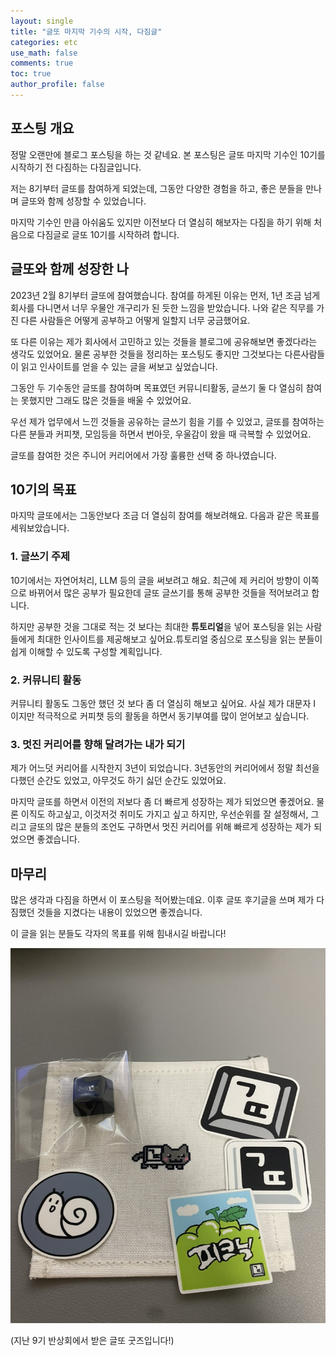 ```yaml
---
layout: single
title: "글또 마지막 기수의 시작, 다짐글"
categories: etc
use_math: false
comments: true
toc: true
author_profile: false
---
```


## 포스팅 개요

정말 오랜만에 블로그 포스팅을 하는 것 같네요.
본 포스팅은 글또 마지막 기수인 10기를 시작하기 전 다짐하는 다짐글입니다.

저는 8기부터 글또를 참여하게 되었는데, 그동안 다양한 경험을 하고, 좋은 분들을 만나며 글또와 함께 성장할 수 있었습니다.

마지막 기수인 만큼 아쉬움도 있지만 이전보다 더 열심히 해보자는 다짐을 하기 위해 처음으로 다짐글로 글또 10기를 시작하려 합니다.

## 글또와 함께 성장한 나

2023년 2월 8기부터 글또에 참여했습니다. 참여를 하게된 이유는 먼저, 1년 조금 넘게 회사를 다니면서 너무 우물안 개구리가 된 듯한 느낌을 받았습니다. 나와 같은 직무를 가진 다른 사람들은 어떻게 공부하고 어떻게 일할지 너무 궁금했어요.

또 다른 이유는 제가 회사에서 고민하고 있는 것들을 블로그에 공유해보면 좋겠다라는 생각도 있었어요. 물론 공부한 것들을 정리하는 포스팅도 좋지만 그것보다는 다른사람들이 읽고 인사이트를 얻을 수 있는 글을 써보고 싶었습니다.

그동안 두 기수동안 글또를 참여하며 목표였던 커뮤니티활동, 글쓰기 둘 다 열심히 참여는 못했지만 그래도 많은 것들을 배울 수 있었어요.

우선 제가 업무에서 느낀 것들을 공유하는 글쓰기 힘을 기를 수 있었고, 글또를 참여하는 다른 분들과 커피챗, 모임등을 하면서 번아웃, 우울감이 왔을 때 극복할 수 있었어요.

글또를 참여한 것은 주니어 커리어에서 가장 훌륭한 선택 중 하나였습니다.

## 10기의 목표

마지막 글또에서는 그동안보다 조금 더 열심히 참여를 해보려해요. 다음과 같은 목표를 세워보았습니다.

### 1. 글쓰기 주제

10기에서는 자연어처리, LLM 등의 글을 써보려고 해요. 최근에 제 커리어 방향이 이쪽으로 바뀌어서 많은 공부가 필요한데 글또 글쓰기를 통해 공부한 것들을 적어보려고 합니다.

하지만 공부한 것을 그대로 적는 것 보다는 최대한 **튜토리얼**을 넣어 포스팅을 읽는 사람들에게 최대한 인사이트를 제공해보고 싶어요.튜토리얼 중심으로 포스팅을 읽는 분들이 쉽게 이해할 수 있도록 구성할 계획입니다.

### 2. 커뮤니티 활동

커뮤니티 활동도 그동안 했던 것 보다 좀 더 열심히 해보고 싶어요. 사실 제가 대문자 I 이지만 적극적으로 커피챗 등의 활동을 하면서 동기부여를 많이 얻어보고 싶습니다.

### 3. 멋진 커리어를 향해 달려가는 내가 되기

제가 어느덧 커리어를 시작한지 3년이 되었습니다. 3년동안의 커리어에서 정말 최선을 다했던 순간도 있었고, 아무것도 하기 싫던 순간도 있었어요.

마지막 글또를 하면서 이전의 저보다 좀 더 빠르게 성장하는 제가 되었으면 좋겠어요. 물론 이직도 하고싶고, 이것저것 취미도 가지고 싶고 하지만, 우선순위를 잘 설정해서, 그리고 글또의 많은 분들의 조언도 구하면서 멋진 커리어를 위해 빠르게 성장하는 제가 되었으면 좋겠습니다.

## 마무리

많은 생각과 다짐을 하면서 이 포스팅을 적어봤는데요. 이후 글또 후기글을 쓰며 제가 다짐했던 것들을 지켰다는 내용이 있었으면 좋겠습니다.

이 글을 읽는 분들도 각자의 목표를 위해 힘내시길 바랍니다!

<p align="center">
  <img src="/images/글또10기다짐글/글또굿즈.jpeg" height="600px" width="600px">
</p>
(지난 9기 반상회에서 받은 글또 굿즈입니다!)